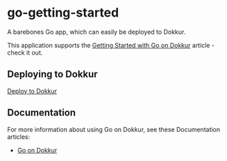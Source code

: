 
# go-getting-started

A barebones Go app, which can easily be deployed to Dokkur.

This application supports the [Getting Started with Go on Dokkur](https://dokkur.com/#!/documentation/getting_started/go) article - check it out.

## Deploying to Dokkur

[Deploy to Dokkur](https://dokkur.com)


## Documentation

For more information about using Go on Dokkur, see these Documentation articles:

- [Go on Dokkur](https://dokkur.com/#!/documentation/getting_started/go)
